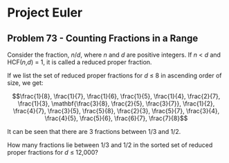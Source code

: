 # Project Euler

## Problem 73 - Counting Fractions in a Range

Consider the fraction, *n*/*d*, where *n* and *d* are positive integers.
If *n* < *d* and HCF(*n*,*d*) = 1, it is called a reduced proper fraction.

If we list the set of reduced proper fractions for *d* ≤ 8 in ascending order of size, we get:

$$\frac{1}{8},
\frac{1}{7},
\frac{1}{6},
\frac{1}{5},
\frac{1}{4},
\frac{2}{7},
\frac{1}{3},
\mathbf{\frac{3}{8},
\frac{2}{5},
\frac{3}{7}},
\frac{1}{2},
\frac{4}{7},
\frac{3}{5},
\frac{5}{8},
\frac{2}{3},
\frac{5}{7},
\frac{3}{4},
\frac{4}{5},
\frac{5}{6},
\frac{6}{7},
\frac{7}{8}$$

It can be seen that there are 3 fractions between 1/3 and 1/2.

How many fractions lie between 1/3 and 1/2 in the sorted set of reduced proper fractions for *d* ≤ 12,000?
